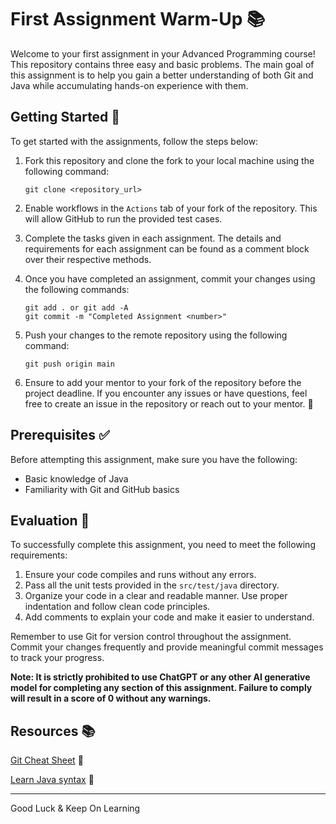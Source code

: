 # First Assignment Warm-Up 📚


Welcome to your first assignment in your Advanced Programming course! This repository contains three easy and basic problems. The main goal of this assignment is to help you gain a better understanding of both Git and Java while accumulating hands-on experience with them.

## Getting Started 🚀

To get started with the assignments, follow the steps below:

1. Fork this repository and clone the fork to your local machine using the following command:

   ```
   git clone <repository_url>
   ```

2. Enable workflows in the `Actions` tab of your fork of the repository. This will allow GitHub to run the provided test cases.

3. Complete the tasks given in each assignment. The details and requirements for each assignment can be found as a comment block over their respective methods.

4. Once you have completed an assignment, commit your changes using the following commands:
   
   ```
   git add . or git add -A
   git commit -m "Completed Assignment <number>"
   ```

5. Push your changes to the remote repository using the following command:
   
   ```
   git push origin main
   ```

6. Ensure to add your mentor to your fork of the repository before the project deadline. If you encounter any issues or have questions, feel free to create an issue in the repository or reach out to your mentor. 🤝


## Prerequisites ✅

Before attempting this assignment, make sure you have the following:

- Basic knowledge of Java
- Familiarity with Git and GitHub basics

## Evaluation 📃

To successfully complete this assignment, you need to meet the following requirements:

1. Ensure your code compiles and runs without any errors.
2. Pass all the unit tests provided in the `src/test/java` directory.
3. Organize your code in a clear and readable manner. Use proper indentation and follow clean code principles.
4. Add comments to explain your code and make it easier to understand.

Remember to use Git for version control throughout the assignment. Commit your changes frequently and provide meaningful commit messages to track your progress.

**Note: It is strictly prohibited to use ChatGPT or any other AI generative model for completing any section of this assignment. Failure to comply will result in a score of 0 without any warnings.**

## Resources 📚

[Git Cheat Sheet](https://education.github.com/git-cheat-sheet-education.pdf) 📃

[Learn Java syntax](https://www.w3schools.com/java/default.asp) 📖


---
Good Luck & Keep On Learning
